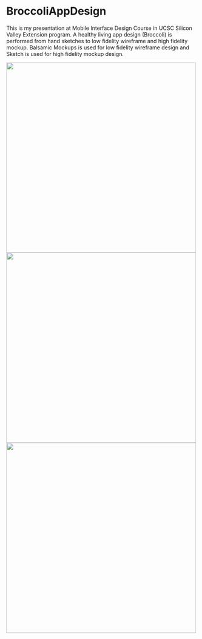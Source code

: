 # BroccoliAppDesign
This is my presentation at Mobile Interface Design Course in UCSC Silicon Valley Extension program. A healthy living app design (Broccoli) is performed from hand sketches to low fidelity wireframe and high fidelity mockup. Balsamic Mockups is used for low fidelity wireframe design and Sketch is used for high fidelity mockup design. 

<img src= "https://user-images.githubusercontent.com/73354146/135898789-884d21eb-ba81-4ff4-8451-984fbcf88b92.png" height="500"> 
<img src= "https://user-images.githubusercontent.com/73354146/135898847-876a2a80-3192-40e5-9d85-a038edd57f98.png" height="500"> 
<img src= "https://user-images.githubusercontent.com/73354146/135898877-1a89efa4-f595-47ba-95ce-582a15109af7.png"  height="500"> 

